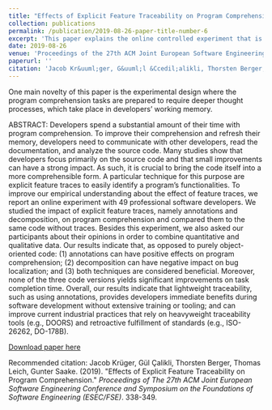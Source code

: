 ```yaml
---
title: "Effects of Explicit Feature Traceability on Program Comprehension. "
collection: publications
permalink: /publication/2019-08-26-paper-title-number-6
excerpt: 'This paper explains the online controlled experiment that is designed and conducted to investigate the effects of explicit feature traceability (e.g., annotations and decompositions) on program comprehension of developers.'
date: 2019-08-26
venue: 'Proceedings of the 27th ACM Joint European Software Engineering Conference and Symposium on the Foundations of Software Engineering (ESEC/FSE)'
paperurl: ''
citation: 'Jacob Kr&uuml;ger, G&uuml;l &Ccedil;alikli, Thorsten Berger, Thomas Leich, Gunter Saake. (2019). &quot;Effects of Explicit Feature Traceability on Program Comprehension.&quot; <i>Proceedings of the 27th ACM Joint European Software Engineering Conference and Symposium on the Foundations of Software Engineering (ESEC/FSE)</i>. 338-349.'
---
```

One main novelty of this paper is the experimental design where the program comprehension tasks are prepared to require deeper thought processes, which take place in developers’ working memory.

ABSTRACT:
Developers spend a substantial amount of their time with program comprehension. To improve their comprehension and refresh their memory, developers need to communicate with other developers, read the documentation, and analyze the source code. Many studies show that developers focus primarily on the source code and that small improvements can have a strong impact. As such, it is crucial to bring the code itself into a more comprehensible form. A particular technique for this purpose are explicit feature traces to easily identify a program’s functionalities. To improve our empirical understanding about the effect of feature traces, we report an online experiment with 49 professional software developers. We studied the impact of explicit feature traces, namely annotations and decomposition,
on program comprehension and compared them to the same code without traces. Besides this experiment, we also asked our participants about their opinions in order to combine quantitative and qualitative data. Our results indicate that, as opposed to purely object-oriented code: (1) annotations can have positive effects on program comprehension; (2) decomposition can have negative impact on bug localization; and (3) both techniques are considered beneficial. Moreover, none of the three code versions yields significant improvements on task completion time. Overall, our results indicate that lightweight traceability, such as using
annotations, provides developers immediate benefits during software development without extensive training or tooling; and can improve current industrial practices that rely on heavyweight traceability tools (e.g., DOORS) and retroactive fulfillment of standards (e.g., ISO-26262, DO-178B).

[Download paper here](http://gulcalikli.github.io/files/main.pdf)

Recommended citation: Jacob Kr&uuml;ger, G&uuml;l &Ccedil;alikli, Thorsten Berger, Thomas Leich, Gunter Saake. (2019). &quot;Effects of Explicit Feature Traceability on Program Comprehension.&quot; <i>Proceedings of The 27th ACM Joint European Software Engineering Conference and Symposium on the Foundations of Software Engineering (ESEC/FSE)</i>. 338-349.
